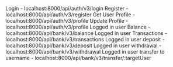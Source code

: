 Login - localhost:8000/api/auth/v3/login
Register - localhost:8000/api/auth/v3/register
Get User Profile - localhost:8000/api/auth/v3/profile
Update Profile - localhost:8000/api/auth/v3/profile
Logged in user Balance - localhost:8000/api/bank/v3/balance
Logged in user Transactions - localhost:8000/api/bank/v3/transactions
Logged in user deposit - localhost:8000/api/bank/v3/deposit
Logged in user withdrawal - localhost:8000/api/bank/v3/withdrawal
Logged in user transfer to username - localhost:8000/api/bank/v3/transfer/:targetUser
